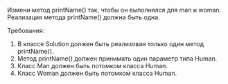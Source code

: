 
Измени метод printName() так, чтобы он выполнялся для man и woman.
Реализация метода printName() должна быть одна.


Требования:
1.	В классе Solution должен быть реализован только один метод printName().
2.	Метод printName() должен принимать один параметр типа Human.
3.	Класс Man должен быть потомком класса Human.
4.	Класс Woman должен быть потомком класса Human.


